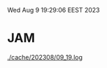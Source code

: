 Wed Aug  9 19:29:06 EEST 2023
# JAM
<a href='./cache/202308/09_19.log'>./cache/202308/09_19.log</a>
